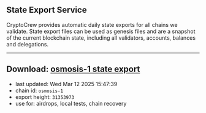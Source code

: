 ## State Export Service
CryptoCrew provides automatic daily state exports for all chains we validate. State export files can be used as genesis files and are a snapshot of the current blockchain state, including all validators, accounts, balances and delegations.

---
**Download: [osmosis-1 state export](https://dl-eu2.ccvalidators.com/SERVICE/osmosis/osmosis-1_export_31353973.json)**
---

- last updated: Wed Mar 12 2025 15:47:39
- chain id: `osmosis-1`
- export height: `31353973`
- use for: airdrops, local tests, chain recovery
